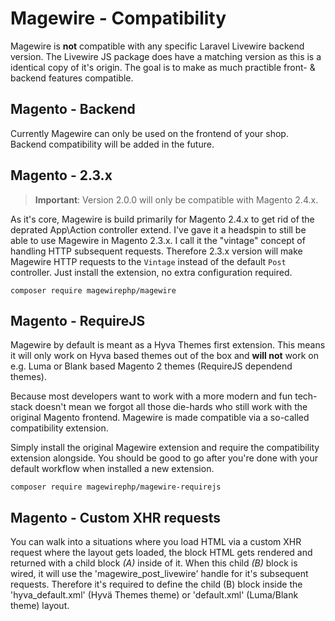 # Magewire - Compatibility
Magewire is **not** compatible with any specific Laravel Livewire backend version. The Livewire JS package does have a
matching version as this is a identical copy of it's origin. The goal is to make as much practible front- & backend
features compatible.

## Magento - Backend
Currently Magewire can only be used on the frontend of your shop. Backend compatibility will be added in the future.

## Magento - 2.3.x
> **Important**: Version 2.0.0 will only be compatible with Magento 2.4.x.

As it's core, Magewire is build primarily for Magento 2.4.x to get rid of the deprated App\Action controller extend.
I've gave it a headspin to still be able to use Magewire in Magento 2.3.x. I call it the "vintage" concept of handling
HTTP subsequent requests. Therefore 2.3.x version will make Magewire HTTP requests to the ```Vintage``` instead of the
default ```Post``` controller. Just install the extension, no extra configuration required.

```
composer require magewirephp/magewire
```

## Magento - RequireJS
Magewire by default is meant as a Hyva Themes first extension. This means it will only work on Hyva based themes out of
the box and **will not** work on e.g. Luma or Blank based Magento 2 themes (RequireJS dependend themes).

Because most developers want to work with a more modern and fun tech-stack doesn't mean we forgot all those die-hards
who still work with the original Magento frontend. Magewire is made compatible via a so-called compatibility
extension.

Simply install the original Magewire extension and require the compatibility extension alongside. You should be good to
go after you're done with your default workflow when installed a new extension.

```
composer require magewirephp/magewire-requirejs
```

## Magento - Custom XHR requests
You can walk into a situations where you load HTML via a custom XHR request where the layout gets loaded, the block HTML
gets rendered and returned with a child block _(A)_ inside of it. When this child _(B)_ block is wired, it will use the
'magewire_post_livewire' handle for it's subsequent requests. Therefore it's required to define the child (B) block
inside the 'hyva_default.xml' (Hyvä Themes theme) or 'default.xml' (Luma/Blank theme) layout.
